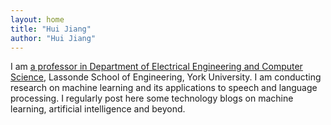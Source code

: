 ```yaml
---
layout: home
title: "Hui Jiang"
author: "Hui Jiang"
---
```


I am [a professor in Department of Electrical Engineering and Computer Science](https://wiki.eecs.yorku.ca/user/hj/), Lassonde School of Engineering, York University. I am conducting research on machine learning and its applications to speech and language processing. I regularly post here some technology blogs on machine learning, artificial intelligence and beyond. 
